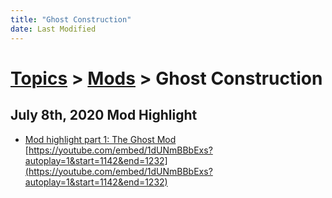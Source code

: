 ```yaml
---
title: "Ghost Construction"
date: Last Modified
---
```

# [Topics](../../topics.md) > [Mods](../../topics/mods.md) > Ghost Construction

## July 8th, 2020 Mod Highlight
* [Mod highlight part 1: The Ghost Mod](../../transcriptions/yt-1dUNmBBbExs,1142.529312,1231.30016.md) [https://youtube.com/embed/1dUNmBBbExs?autoplay=1&start=1142&end=1232](https://youtube.com/embed/1dUNmBBbExs?autoplay=1&start=1142&end=1232)
